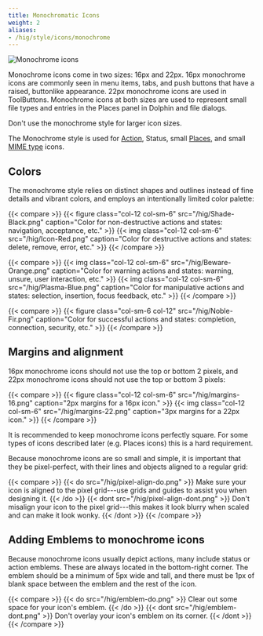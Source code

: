 ```yaml
---
title: Monochromatic Icons
weight: 2
aliases:
- /hig/style/icons/monochrome
---
```


![Monochrome icons](/hig/HIGMonoIcons.png)

Monochrome icons come in two sizes: 16px and 22px. 16px monochrome icons
are commonly seen in menu items, tabs, and push buttons that have a
raised, buttonlike appearance. 22px monochrome icons are used in
ToolButtons. Monochrome icons at both sizes are used to represent small
file types and entries in the Places panel in Dolphin and file dialogs.

Don't use the monochrome style for larger icon sizes.

The Monochrome style is used for [Action](action), Status, small
[Places,](places) and small [MIME type](mimetype) icons.

Colors
------

The monochrome style relies on distinct shapes and outlines instead of
fine details and vibrant colors, and employs an intentionally limited
color palette:

{{< compare >}}
{{< figure class="col-12 col-sm-6" src="/hig/Shade-Black.png" caption="Color for non-destructive actions and states: navigation, acceptance, etc." >}}
{{< img class="col-12 col-sm-6" src="/hig/Icon-Red.png" caption="Color for destructive actions and states: delete, remove, error, etc." >}}
{{< /compare >}}

{{< compare >}}
{{< img class="col-12 col-sm-6" src="/hig/Beware-Orange.png" caption="Color for warning actions and states: warning, unsure, user interaction, etc." >}}
{{< img class="col-12 col-sm-6" src="/hig/Plasma-Blue.png" caption="Color for manipulative actions and states: selection, insertion, focus feedback, etc." >}}
{{< /compare >}}

{{< compare >}}
{{< figure class="col-sm-6 col-12" src="/hig/Noble-Fir.png" caption="Color for successful actions and states: completion, connection, security, etc." >}}
{{< /compare >}}

Margins and alignment
---------------------

16px monochrome icons should not use the top or bottom 2 pixels, and
22px monochrome icons should not use the top or bottom 3 pixels:

{{< compare >}}
{{< figure class="col-12 col-sm-6" src="/hig/margins-16.png" caption="2px margins for a 16px icon." >}}
{{< img class="col-12 col-sm-6" src="/hig/margins-22.png" caption="3px margins for a 22px icon." >}}
{{< /compare >}}

It is recommended to keep monochrome icons perfectly square. For some
types of icons described later (e.g. Places icons) this is a hard
requirement.

Because monochrome icons are so small and simple, it is important that
they be pixel-perfect, with their lines and objects aligned to a regular
grid:

{{< compare >}}
{{< do src="/hig/pixel-align-do.png" >}}
Make sure your icon is aligned to the pixel grid---use grids and guides to assist you when designing it.
{{< /do >}}
{{< dont src="/hig/pixel-align-dont.png" >}}
Don't misalign your icon to the pixel grid---this makes it look blurry when scaled and can make it look wonky.
{{< /dont >}}
{{< /compare >}}

Adding Emblems to monochrome icons
----------------------------------

Because monochrome icons usually depict actions, many include status or
action emblems. These are always located in the bottom-right corner. The
emblem should be a minimum of 5px wide and tall, and there must be 1px
of blank space between the emblem and the rest of the icon.

{{< compare >}}
{{< do src="/hig/emblem-do.png" >}}
Clear out some space for your icon's emblem.
{{< /do >}}
{{< dont src="/hig/emblem-dont.png" >}}
Don't overlay your icon's emblem on its corner.
{{< /dont >}}
{{< /compare >}}
